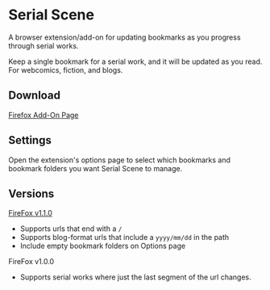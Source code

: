 # Serial Scene

A browser extension/add-on for updating bookmarks as you progress through serial works.

Keep a single bookmark for a serial work, and it will be updated as you read. For webcomics, fiction, and blogs.

## Download

[Firefox Add-On Page](https://addons.mozilla.org/en-US/firefox/addon/serial-scene/?src=search)

## Settings

Open the extension's options page to select which bookmarks and bookmark folders you want Serial Scene to manage.

## Versions

[FireFox v1.1.0](https://addons.mozilla.org/en-US/firefox/addon/serial-scene/)
- Supports urls that end with a `/`
- Supports blog-format urls that include a `yyyy/mm/dd` in the path
- Include empty bookmark folders on Options page

FireFox v1.0.0
- Supports serial works where just the last segment of the url changes.
